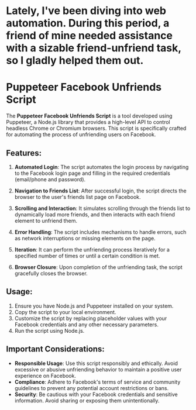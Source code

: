# Lately, I've been diving into web automation. During this period, a friend of mine needed assistance with a sizable friend-unfriend task, so I gladly helped them out.

# Puppeteer Facebook Unfriends Script

The **Puppeteer Facebook Unfriends Script** is a tool developed using Puppeteer, a Node.js library that provides a high-level API to control headless Chrome or Chromium browsers. This script is specifically crafted for automating the process of unfriending users on Facebook.

## Features:

1. **Automated Login**: The script automates the login process by navigating to the Facebook login page and filling in the required credentials (email/phone and password).

2. **Navigation to Friends List**: After successful login, the script directs the browser to the user's friends list page on Facebook.

3. **Scrolling and Interaction**: It simulates scrolling through the friends list to dynamically load more friends, and then interacts with each friend element to unfriend them.

4. **Error Handling**: The script includes mechanisms to handle errors, such as network interruptions or missing elements on the page.

5. **Iteration**: It can perform the unfriending process iteratively for a specified number of times or until a certain condition is met.

6. **Browser Closure**: Upon completion of the unfriending task, the script gracefully closes the browser.

## Usage:

1. Ensure you have Node.js and Puppeteer installed on your system.
2. Copy the script to your local environment.
3. Customize the script by replacing placeholder values with your Facebook credentials and any other necessary parameters.
4. Run the script using Node.js.

## Important Considerations:

- **Responsible Usage**: Use this script responsibly and ethically. Avoid excessive or abusive unfriending behavior to maintain a positive user experience on Facebook.
- **Compliance**: Adhere to Facebook's terms of service and community guidelines to prevent any potential account restrictions or bans.
- **Security**: Be cautious with your Facebook credentials and sensitive information. Avoid sharing or exposing them unintentionally.
